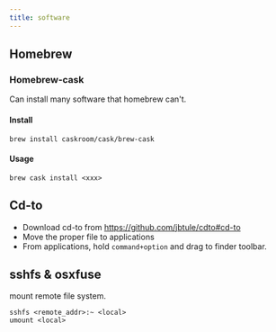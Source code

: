 ```yaml
---
title: software
---
```


Homebrew
--------

### Homebrew-cask

Can install many software that homebrew can't.

#### Install

```
brew install caskroom/cask/brew-cask
```

#### Usage

```
brew cask install <xxx>
```

Cd-to
-----

* Download cd-to from https://github.com/jbtule/cdto#cd-to
* Move the proper file to applications
* From applications, hold `command+option` and drag to finder toolbar.

sshfs & osxfuse
---------------
mount remote file system.

```
sshfs <remote_addr>:~ <local>
umount <local>
```
